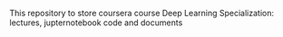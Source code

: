 This repository to store coursera course Deep Learning Specialization: lectures, jupternotebook code and documents
